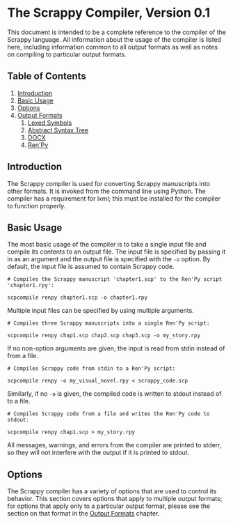 The Scrappy Compiler, Version 0.1
=================================
This document is intended to be a complete reference to the compiler of the
Scrappy language. All information about the usage of the compiler is listed
here, including information common to all output formats as well as
notes on compiling to particular output formats.

## Table of Contents ##
1.  [Introduction](#introduction)
2.  [Basic Usage](#basic-usage)
3.  [Options](#options)
4.  [Output Formats](#output-formats)
	1.  [Lexed Symbols](#lexed-symbols)
	2.  [Abstract Syntax Tree](#abstract-syntax-tree)
	3.  [DOCX](#docx)
	4.  [Ren'Py](#ren-py)
	
## Introduction ##
The Scrappy compiler is used for converting Scrappy manuscripts into other
formats. It is invoked from the command line using Python. The compiler has a
requirement for lxml; this must be installed for the compiler to function
properly.

## Basic Usage ##
The most basic usage of the compiler is to take a single input file and compile
its contents to an output file. The input file is specified by passing it in as
an argument and the output file is specified with the `-o` option. By default,
the input file is assumed to contain Scrappy code.

```shell
# Compiles the Scrappy manuscript 'chapter1.scp' to the Ren'Py script
'chapter1.rpy':

scpcompile renpy chapter1.scp -o chapter1.rpy
```

Multiple input files can be specified by using multiple arguments.

```shell
# Compiles three Scrappy manuscripts into a single Ren'Py script:

scpcompile renpy chap1.scp chap2.scp chap3.scp -o my_story.rpy
```

If no non-option arguments are given, the input is read from stdin instead of
from a file.

```shell
# Compiles Scrappy code from stdin to a Ren'Py script:

scpcompile renpy -o my_visual_novel.rpy < scrappy_code.scp
```

Similarly, if no `-o` is given, the compiled code is written to stdout instead
of to a file.

```shell
# Compiles Scrappy code from a file and writes the Ren'Py code to stdout:

scpcompile renpy chap1.scp > my_story.rpy
```

All messages, warnings, and errors from the compiler are printed to stderr, so
they will not interfere with the output if it is printed to stdout.

## Options ##
The Scrappy compiler has a variety of options that are used to control its
behavior. This section covers options that apply to multiple output formats; for
options that apply only to a particular output format, please see the section on
that format in the [Output Formats](#output-formats) chapter.
